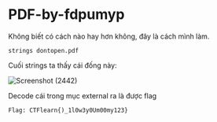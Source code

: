 # PDF-by-fdpumyp

Không biết có cách nào hay hơn không, đây là cách mình làm.

`strings dontopen.pdf`

Cuối strings ta thấy cái đống này:

![Screenshot (2442)](https://user-images.githubusercontent.com/113530029/191800629-d21fd91e-9019-4bca-8338-147c4a7354c1.png)

Decode cái trong mục external ra là được flag

`Flag: CTFlearn{)_1l0w3y0Um00my123}`
